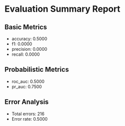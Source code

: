 # Evaluation Summary Report

## Basic Metrics

- accuracy: 0.5000
- f1: 0.0000
- precision: 0.0000
- recall: 0.0000

## Probabilistic Metrics

- roc_auc: 0.5000
- pr_auc: 0.7500

## Error Analysis

- Total errors: 216
- Error rate: 0.5000
